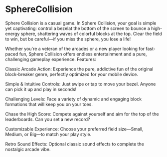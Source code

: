 # SphereCollision
Sphere Collision is a casual game.
In Sphere Collision, your goal is simple yet captivating: control a bezelat the bottom of the screen to bounce a high-energy sphere, shattering waves of colorful blocks at the top. Clear the field to win, but be careful—if you miss the sphere, you lose a life!

Whether you're a veteran of the arcades or a new player looking for fast-paced fun, Sphere Collision offers endless entertainment and a pure, challenging gameplay experience.
Features:

Classic Arcade Action: Experience the pure, addictive fun of the original block-breaker genre, perfectly optimized for your mobile device.

Simple & Intuitive Controls: Just swipe or tap to move your bezel. Anyone can pick it up and play in seconds!

Challenging Levels: Face a variety of dynamic and engaging block formations that will keep you on your toes.

Chase the High Score: Compete against yourself and aim for the top of the leaderboards. Can you set a new record?

Customizable Experience: Choose your preferred field size—Small, Medium, or Big—to match your play style.

Retro Sound Effects: Optional classic sound effects to complete the nostalgic arcade vibe.

